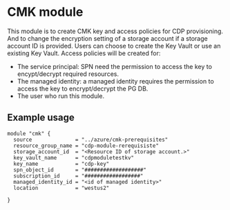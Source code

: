 # CMK module

This module is to create CMK key and access policies for CDP provisioning. And to change the encryption setting of a storage account if a storage account ID is provided.
Users can choose to create the Key Vault or use an existing Key Vault. 
Access policies will be created for:
- The service principal: SPN need the permission to access the key to encypt/decrypt required resources.
- The managed identity: a managed identity requires the permission to access the key to encrypt/decrypt the PG DB. 
- The user who run this module. 

## Example usage
```
module "cmk" {
  source              = "../azure/cmk-prerequisites"
  resource_group_name = "cdp-module-rerequisiste"
  storage_account_id  = "<Resource ID of storage account.>"
  key_vault_name      = "cdpmoduletestkv"
  key_name            = "cdp-key"
  spn_object_id       = "###################"
  subscription_id     = "##################"
  managed_identity_id = "<id of managed identity>"
  location            = "westus2"

}
```